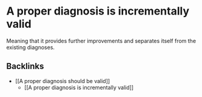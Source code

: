 # A proper diagnosis is incrementally valid
Meaning that it provides further improvements and separates itself from the existing diagnoses.

## Backlinks
* [[A proper diagnosis should be valid]]
	* [[A proper diagnosis is incrementally valid]]

<!-- {BearID:48FF7BA4-89C6-4515-8647-80119B3FDD93-11150-00001D5EE3493CD6} -->

